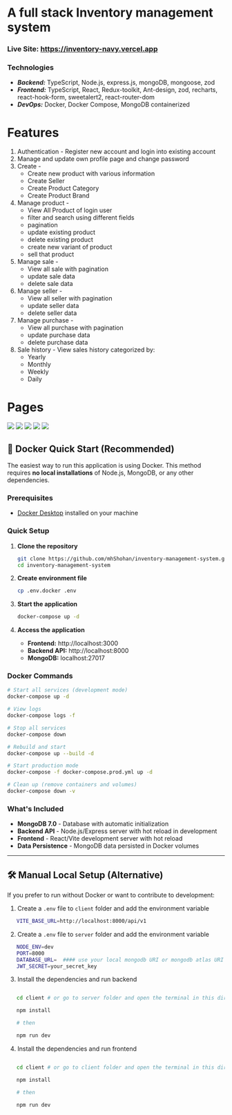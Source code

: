# A full stack Inventory management system

### Live Site: https://inventory-navy.vercel.app

<!-- ### Backend Server: https://inventory-420.vercel.app -->

### Technologies

- **_Backend:_** TypeScript, Node.js, express.js, mongoDB, mongoose, zod
- **_Frontend:_** TypeScript, React, Redux-toolkit, Ant-design, zod, recharts, react-hook-form, sweetalert2, react-router-dom
- **_DevOps:_** Docker, Docker Compose, MongoDB containerized

# Features

1. Authentication - Register new account and login into existing account
2. Manage and update own profile page and change password
3. Create -
   - Create new product with various information
   - Create Seller
   - Create Product Category
   - Create Product Brand
4. Manage product -
   - View All Product of login user
   - filter and search using different fields
   - pagination
   - update existing product
   - delete existing product
   - create new variant of product
   - sell that product
5. Manage sale -
   - View all sale with pagination
   - update sale data
   - delete sale data
6. Manage seller -
   - View all seller with pagination
   - update seller data
   - delete seller data
7. Manage purchase -
   - View all purchase with pagination
   - update purchase data
   - delete purchase data
8. Sale history - View sales history categorized by:
   - Yearly
   - Monthly
   - Weekly
   - Daily

# Pages

<img src='./asset/1.png'>
<img src='./asset/2.png'>
<img src='./asset/3.png'>
<img src='./asset/4.png'>
<img src='./asset/5.png'>

## 🚀 Docker Quick Start (Recommended)

The easiest way to run this application is using Docker. This method requires **no local installations** of Node.js, MongoDB, or any other dependencies.

### Prerequisites

- [Docker Desktop](https://www.docker.com/products/docker-desktop/) installed on your machine

### Quick Setup

1. **Clone the repository**
   ```bash
   git clone https://github.com/mhShohan/inventory-management-system.git
   cd inventory-management-system
   ```

2. **Create environment file**
   ```bash
   cp .env.docker .env
   ```

3. **Start the application**
   ```bash
   docker-compose up -d
   ```

4. **Access the application**
   - **Frontend:** http://localhost:3000
   - **Backend API:** http://localhost:8000
   - **MongoDB:** localhost:27017

### Docker Commands

```bash
# Start all services (development mode)
docker-compose up -d

# View logs
docker-compose logs -f

# Stop all services
docker-compose down

# Rebuild and start
docker-compose up --build -d

# Start production mode
docker-compose -f docker-compose.prod.yml up -d

# Clean up (remove containers and volumes)
docker-compose down -v
```

### What's Included

- **MongoDB 7.0** - Database with automatic initialization
- **Backend API** - Node.js/Express server with hot reload in development
- **Frontend** - React/Vite development server with hot reload
- **Data Persistence** - MongoDB data persisted in Docker volumes

---

## 🛠️ Manual Local Setup (Alternative)

If you prefer to run without Docker or want to contribute to development:

1. Create a `.env` file to `client` folder and add the environment variable

```bash
   VITE_BASE_URL=http://localhost:8000/api/v1
```

2. Create a `.env` file to `server` folder and add the environment variable

```bash
   NODE_ENV=dev
   PORT=8000
   DATABASE_URL=  #### use your local mongodb URI or mongodb atlas URI
   JWT_SECRET=your_secret_key
```

3. Install the dependencies and run backend

```bash

   cd client # or go to server folder and open the terminal in this directory

   npm install

   # then

   npm run dev

```

4. Install the dependencies and run frontend

```bash

   cd client # or go to client folder and open the terminal in this directory

   npm install

   # then

   npm run dev

```
